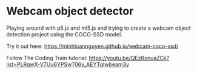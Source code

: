 # Webcam object detector

Playing around with p5.js and ml5.js and trying to create a webcam object detection project using the COCO-SSD model.

Try it out here: https://minhluannguyen.github.io/webcam-coco-ssd/

Follow The Coding Train tutorial: https://youtu.be/QEzRxnuaZCk?list=PLRqwX-V7Uu6YPSwT06y_AEYTqIwbeam3y